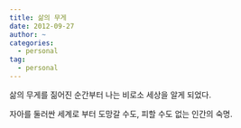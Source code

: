 ```yaml
---
title: 삶의 무게
date: 2012-09-27
author: ~
categories:
  - personal
tag:
  - personal
---
```




삶의 무게를 짊어진 순간부터 나는 비로소 세상을 알게 되었다.



자아를 둘러싼 세계로 부터 도망갈 수도, 피할 수도 없는 인간의 숙명.



 






